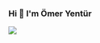 ### Hi 👋 I'm Ömer Yentür

<img src="https://github-readme-stats.vercel.app/api?username=omeryentur&&show_icons=true&title_color=ffffff&icon_color=bb2acf&text_color=daf7dc&bg_color=000000">
